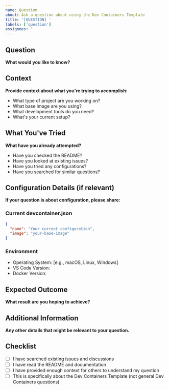 ```yaml
---
name: Question
about: Ask a question about using the Dev Containers Template
title: '[QUESTION] '
labels: ['question']
assignees: ''
---
```


## Question
**What would you like to know?**

## Context
**Provide context about what you're trying to accomplish:**

- What type of project are you working on?
- What base image are you using?
- What development tools do you need?
- What's your current setup?

## What You've Tried
**What have you already attempted?**

- Have you checked the README?
- Have you looked at existing issues?
- Have you tried any configurations?
- Have you searched for similar questions?

## Configuration Details (if relevant)
**If your question is about configuration, please share:**

### Current devcontainer.json
```json
{
  "name": "Your current configuration",
  "image": "your-base-image"
}
```

### Environment
- Operating System: [e.g., macOS, Linux, Windows]
- VS Code Version: 
- Docker Version: 

## Expected Outcome
**What result are you hoping to achieve?**

## Additional Information
**Any other details that might be relevant to your question.**

## Checklist
- [ ] I have searched existing issues and discussions
- [ ] I have read the README and documentation
- [ ] I have provided enough context for others to understand my question
- [ ] This is specifically about the Dev Containers Template (not general Dev Containers questions)
